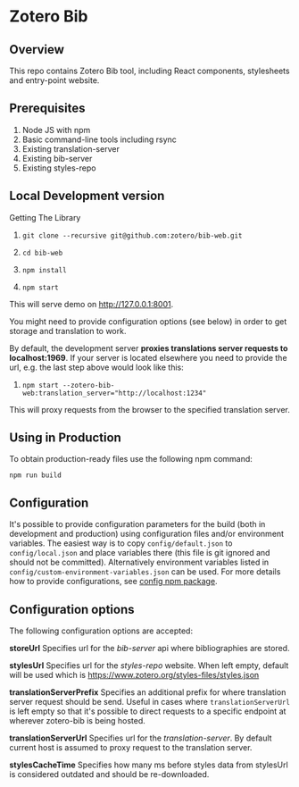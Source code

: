 # Zotero Bib

Overview
--------
This repo contains Zotero Bib tool, including React components, stylesheets and entry-point website.

Prerequisites
------------

1. Node JS with npm
1. Basic command-line tools including rsync
1. Existing translation-server
1. Existing bib-server
1. Existing styles-repo

Local Development version
----------

Getting The Library

1. `git clone --recursive git@github.com:zotero/bib-web.git`

1. `cd bib-web`

1. `npm install`

1. `npm start`

This will serve demo on http://127.0.0.1:8001. 

You might need to provide configuration options (see below) in order to get storage and translation to work. 

By default, the development server **proxies translations server requests to localhost:1969**. If your server is located elsewhere you need to provide the url, e.g. the last step above would look like this:

1. `npm start --zotero-bib-web:translation_server="http://localhost:1234"`

This will proxy requests from the browser to the specified translation server.

Using in Production
-------------------

To obtain production-ready files use the following npm command:

`npm run build`

Configuration
-------------

It's possible to provide configuration parameters for the build (both in development and production) using configuration files and/or environment variables. The easiest way is to copy `config/default.json` to `config/local.json` and place variables there (this file is git ignored and should not be committed). Alternatively environment variables listed in `config/custom-environment-variables.json` can be used. For more details how to provide configurations, see [config npm package](https://github.com/lorenwest/node-config).

Configuration options
--------------

The following configuration options are accepted:

**storeUrl**
Specifies url for the *bib-server* api where bibliographies are stored. 

**stylesUrl**
Specifies url for the *styles-repo* website. When left empty, default will be used which is https://www.zotero.org/styles-files/styles.json

**translationServerPrefix**
Specifies an additional prefix for where translation server request should be send. Useful in cases where `translationServerUrl` is left empty so that it's possible to direct requests to a specific endpoint at wherever zotero-bib is being hosted.

**translationServerUrl**
Specifies url for the *translation-server*. By default current host is assumed to proxy request to the translation server.

**stylesCacheTime**
Specifies how many ms before styles data from stylesUrl is considered outdated and should be re-downloaded.
